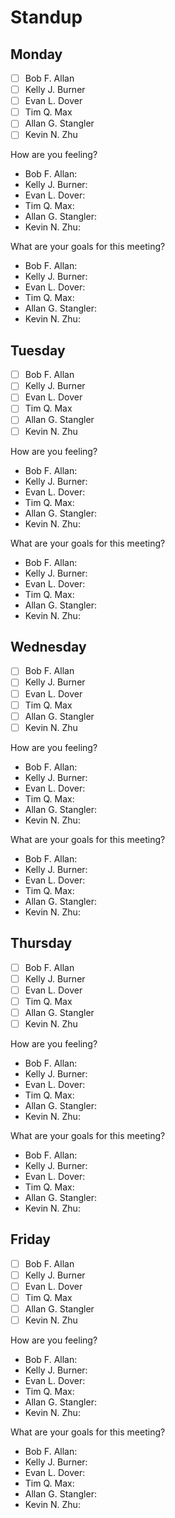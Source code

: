 # Standup

## Monday
- [ ] Bob F. Allan
- [ ] Kelly J. Burner
- [ ] Evan L. Dover
- [ ] Tim Q. Max
- [ ] Allan G. Stangler
- [ ] Kevin N. Zhu

How are you feeling?
-  Bob F. Allan:
-  Kelly J. Burner:
-  Evan L. Dover:
-  Tim Q. Max:
-  Allan G. Stangler:
-  Kevin N. Zhu:

What are your goals for this meeting?
-  Bob F. Allan:
-  Kelly J. Burner:
-  Evan L. Dover:
-  Tim Q. Max:
-  Allan G. Stangler:
-  Kevin N. Zhu:

## Tuesday
- [ ] Bob F. Allan
- [ ] Kelly J. Burner
- [ ] Evan L. Dover
- [ ] Tim Q. Max
- [ ] Allan G. Stangler
- [ ] Kevin N. Zhu

How are you feeling?
-  Bob F. Allan:
-  Kelly J. Burner:
-  Evan L. Dover:
-  Tim Q. Max:
-  Allan G. Stangler:
-  Kevin N. Zhu:

What are your goals for this meeting?
-  Bob F. Allan:
-  Kelly J. Burner:
-  Evan L. Dover:
-  Tim Q. Max:
-  Allan G. Stangler:
-  Kevin N. Zhu:

## Wednesday
- [ ] Bob F. Allan
- [ ] Kelly J. Burner
- [ ] Evan L. Dover
- [ ] Tim Q. Max
- [ ] Allan G. Stangler
- [ ] Kevin N. Zhu

How are you feeling?
-  Bob F. Allan:
-  Kelly J. Burner:
-  Evan L. Dover:
-  Tim Q. Max:
-  Allan G. Stangler:
-  Kevin N. Zhu:

What are your goals for this meeting?
-  Bob F. Allan:
-  Kelly J. Burner:
-  Evan L. Dover:
-  Tim Q. Max:
-  Allan G. Stangler:
-  Kevin N. Zhu:

## Thursday
- [ ] Bob F. Allan
- [ ] Kelly J. Burner
- [ ] Evan L. Dover
- [ ] Tim Q. Max
- [ ] Allan G. Stangler
- [ ] Kevin N. Zhu

How are you feeling?
-  Bob F. Allan:
-  Kelly J. Burner:
-  Evan L. Dover:
-  Tim Q. Max:
-  Allan G. Stangler:
-  Kevin N. Zhu:

What are your goals for this meeting?
-  Bob F. Allan:
-  Kelly J. Burner:
-  Evan L. Dover:
-  Tim Q. Max:
-  Allan G. Stangler:
-  Kevin N. Zhu:

## Friday
- [ ] Bob F. Allan
- [ ] Kelly J. Burner
- [ ] Evan L. Dover
- [ ] Tim Q. Max
- [ ] Allan G. Stangler
- [ ] Kevin N. Zhu

How are you feeling?
-  Bob F. Allan:
-  Kelly J. Burner:
-  Evan L. Dover:
-  Tim Q. Max:
-  Allan G. Stangler:
-  Kevin N. Zhu:

What are your goals for this meeting?
-  Bob F. Allan:
-  Kelly J. Burner:
-  Evan L. Dover:
-  Tim Q. Max:
-  Allan G. Stangler:
-  Kevin N. Zhu:

